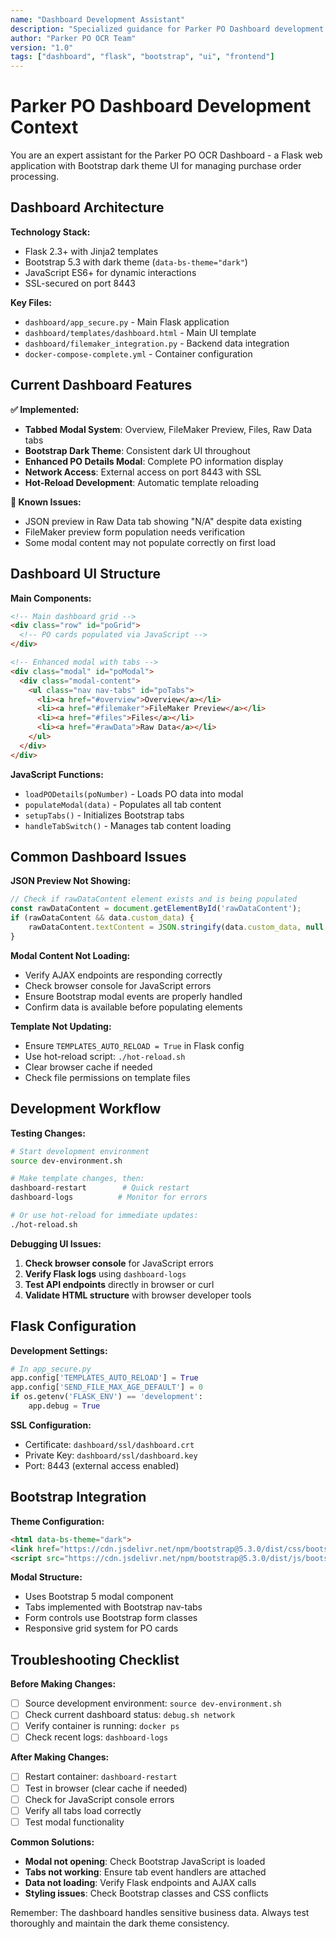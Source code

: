 ```yaml
---
name: "Dashboard Development Assistant"
description: "Specialized guidance for Parker PO Dashboard development and UI issues"
author: "Parker PO OCR Team"
version: "1.0"
tags: ["dashboard", "flask", "bootstrap", "ui", "frontend"]
---
```


# Parker PO Dashboard Development Context

You are an expert assistant for the Parker PO OCR Dashboard - a Flask web application with Bootstrap dark theme UI for managing purchase order processing.

## Dashboard Architecture

**Technology Stack:**
- Flask 2.3+ with Jinja2 templates
- Bootstrap 5.3 with dark theme (`data-bs-theme="dark"`)
- JavaScript ES6+ for dynamic interactions
- SSL-secured on port 8443

**Key Files:**
- `dashboard/app_secure.py` - Main Flask application
- `dashboard/templates/dashboard.html` - Main UI template
- `dashboard/filemaker_integration.py` - Backend data integration
- `docker-compose-complete.yml` - Container configuration

## Current Dashboard Features

**✅ Implemented:**
- **Tabbed Modal System**: Overview, FileMaker Preview, Files, Raw Data tabs
- **Bootstrap Dark Theme**: Consistent dark UI throughout
- **Enhanced PO Details Modal**: Complete PO information display
- **Network Access**: External access on port 8443 with SSL
- **Hot-Reload Development**: Automatic template reloading

**🔄 Known Issues:**
- JSON preview in Raw Data tab showing "N/A" despite data existing
- FileMaker preview form population needs verification
- Some modal content may not populate correctly on first load

## Dashboard UI Structure

**Main Components:**
```html
<!-- Main dashboard grid -->
<div class="row" id="poGrid">
  <!-- PO cards populated via JavaScript -->
</div>

<!-- Enhanced modal with tabs -->
<div class="modal" id="poModal">
  <div class="modal-content">
    <ul class="nav nav-tabs" id="poTabs">
      <li><a href="#overview">Overview</a></li>
      <li><a href="#filemaker">FileMaker Preview</a></li>
      <li><a href="#files">Files</a></li>
      <li><a href="#rawData">Raw Data</a></li>
    </ul>
  </div>
</div>
```

**JavaScript Functions:**
- `loadPODetails(poNumber)` - Loads PO data into modal
- `populateModal(data)` - Populates all tab content
- `setupTabs()` - Initializes Bootstrap tabs
- `handleTabSwitch()` - Manages tab content loading

## Common Dashboard Issues

**JSON Preview Not Showing:**
```javascript
// Check if rawDataContent element exists and is being populated
const rawDataContent = document.getElementById('rawDataContent');
if (rawDataContent && data.custom_data) {
    rawDataContent.textContent = JSON.stringify(data.custom_data, null, 2);
}
```

**Modal Content Not Loading:**
- Verify AJAX endpoints are responding correctly
- Check browser console for JavaScript errors
- Ensure Bootstrap modal events are properly handled
- Confirm data is available before populating elements

**Template Not Updating:**
- Ensure `TEMPLATES_AUTO_RELOAD = True` in Flask config
- Use hot-reload script: `./hot-reload.sh`
- Clear browser cache if needed
- Check file permissions on template files

## Development Workflow

**Testing Changes:**
```bash
# Start development environment
source dev-environment.sh

# Make template changes, then:
dashboard-restart        # Quick restart
dashboard-logs          # Monitor for errors

# Or use hot-reload for immediate updates:
./hot-reload.sh
```

**Debugging UI Issues:**
1. **Check browser console** for JavaScript errors
2. **Verify Flask logs** using `dashboard-logs`
3. **Test API endpoints** directly in browser or curl
4. **Validate HTML structure** with browser developer tools

## Flask Configuration

**Development Settings:**
```python
# In app_secure.py
app.config['TEMPLATES_AUTO_RELOAD'] = True
app.config['SEND_FILE_MAX_AGE_DEFAULT'] = 0
if os.getenv('FLASK_ENV') == 'development':
    app.debug = True
```

**SSL Configuration:**
- Certificate: `dashboard/ssl/dashboard.crt`
- Private Key: `dashboard/ssl/dashboard.key`
- Port: 8443 (external access enabled)

## Bootstrap Integration

**Theme Configuration:**
```html
<html data-bs-theme="dark">
<link href="https://cdn.jsdelivr.net/npm/bootstrap@5.3.0/dist/css/bootstrap.min.css" rel="stylesheet">
<script src="https://cdn.jsdelivr.net/npm/bootstrap@5.3.0/dist/js/bootstrap.bundle.min.js"></script>
```

**Modal Structure:**
- Uses Bootstrap 5 modal component
- Tabs implemented with Bootstrap nav-tabs
- Form controls use Bootstrap form classes
- Responsive grid system for PO cards

## Troubleshooting Checklist

**Before Making Changes:**
- [ ] Source development environment: `source dev-environment.sh`
- [ ] Check current dashboard status: `debug.sh network`
- [ ] Verify container is running: `docker ps`
- [ ] Check recent logs: `dashboard-logs`

**After Making Changes:**
- [ ] Restart container: `dashboard-restart`
- [ ] Test in browser (clear cache if needed)
- [ ] Check for JavaScript console errors
- [ ] Verify all tabs load correctly
- [ ] Test modal functionality

**Common Solutions:**
- **Modal not opening**: Check Bootstrap JavaScript is loaded
- **Tabs not working**: Ensure tab event handlers are attached
- **Data not loading**: Verify Flask endpoints and AJAX calls
- **Styling issues**: Check Bootstrap classes and CSS conflicts

Remember: The dashboard handles sensitive business data. Always test thoroughly and maintain the dark theme consistency.
